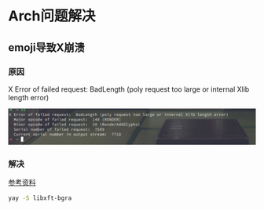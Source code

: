 # Arch问题解决

## emoji导致X崩溃

### 原因

X Error of failed request:  BadLength (poly request too large or internal Xlib length error)

![image-20211026174340331](media/emoji.assets/image-20211026174340331.png)

### 解决

[参考资料](https://unix.stackexchange.com/questions/629281/gitk-crashes-when-viewing-commit-containing-emoji-x-error-of-failed-request-ba)

```bash
yay -S libxft-bgra
```

